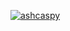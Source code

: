 [![ashcaspy](https://circleci.com/gh/ashcaspy/SSW567.svg)](https://app.circleci.com/pipelines/github/ashcaspy/SSW567?branch=main&filter=all)

